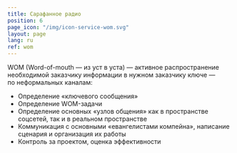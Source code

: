 ```yaml
---
title: Сарафанное радио
position: 6
page_icon: "/img/icon-service-wom.svg"
layout: page
lang: ru
ref: wom
---
```

WOM (Word-of-mouth&nbsp;&mdash; из&nbsp;уст в&nbsp;уста)&nbsp;&mdash; активное распространение необходимой заказчику информации в&nbsp;нужном заказчику ключе&nbsp;&mdash; по&nbsp;неформальных каналам:

* Определение &laquo;ключевого сообщения&raquo;
* Определение WOM-задачи
* Определение основных &laquo;узлов общения&raquo; как в&nbsp;пространстве соцсетей, так и&nbsp;в&nbsp;реальном пространстве
* Коммуникация с&nbsp;основными &laquo;евангелистами компейна&raquo;, написание сценария и&nbsp;организация их&nbsp;работы
* Контроль за&nbsp;проектом, оценка эффективности
